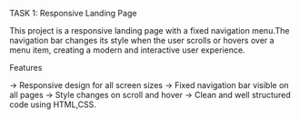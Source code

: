 TASK 1: Responsive Landing Page


This project is a responsive landing page with a fixed navigation menu.The navigation bar changes its style when the user scrolls or hovers over a menu item, creating a modern and interactive user experience.


Features

-> Responsive design for all screen sizes
-> Fixed navigation bar visible on all pages
-> Style changes on scroll and hover
-> Clean and well structured code using HTML,CSS.
